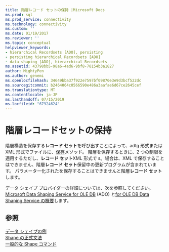 ```yaml
---
title: 階層レコード セットの保持 |Microsoft Docs
ms.prod: sql
ms.prod_service: connectivity
ms.technology: connectivity
ms.custom: ''
ms.date: 01/19/2017
ms.reviewer: ''
ms.topic: conceptual
helpviewer_keywords:
- hierarchical Recordsets [ADO], persisting
- persisting hierarchical Recordsets [ADO]
- data shaping [ADO], hierarchical Recordsets
ms.assetid: 43798bb5-98a6-4ad6-9bf8-78154b3a1827
author: MightyPen
ms.author: genemi
ms.openlocfilehash: 34649bba37f922e7597bf09870e3e9d3bcf522dc
ms.sourcegitcommit: b2464064c0566590e486a3aafae6d67ce2645cef
ms.translationtype: MT
ms.contentlocale: ja-JP
ms.lasthandoff: 07/15/2019
ms.locfileid: "67924624"
---
```

# <a name="persisting-hierarchical-recordsets"></a>階層レコードセットの保持
階層構造を保存する**レコード セット**を呼び出すことによって、adtg 形式または XML 形式でファイルに、[保存](../../../ado/reference/ado-api/save-method.md)メソッド。 階層を保存するときに、2 つの制限を適用するただし、**レコード セット**XML 形式で s。場合は、XML で保存することはできません、階層**レコード セット**保留中の更新プログラムが含まれています。 パラメーター化されたを保存することはできませんと階層**レコード セット**します。  
  
 データ シェイプ プロバイダーの詳細については、次を参照してください。 [Microsoft Data Shaping Service for OLE DB](../../../ado/guide/appendixes/microsoft-data-shaping-service-for-ole-db-ado-service-provider.md) (ADO) と[for OLE DB Data Shaping Service の概要](https://msdn.microsoft.com/9f51e471-8e85-448e-9fb8-b64bbf767bf3)します。  
  
## <a name="see-also"></a>参照  
 [データ シェイプの例](../../../ado/guide/data/data-shaping-example.md)   
 [Shape の正式文法](../../../ado/guide/data/formal-shape-grammar.md)   
 [一般的な Shape コマンド](../../../ado/guide/data/shape-commands-in-general.md)
